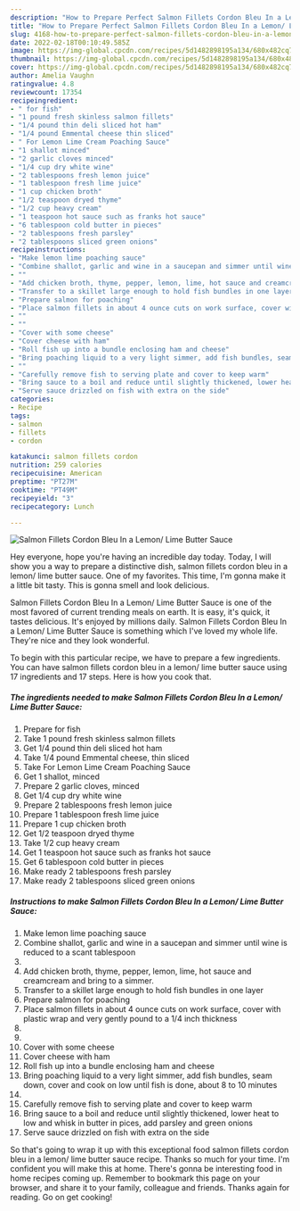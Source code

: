 ```yaml
---
description: "How to Prepare Perfect Salmon Fillets Cordon Bleu In a Lemon/ Lime Butter Sauce"
title: "How to Prepare Perfect Salmon Fillets Cordon Bleu In a Lemon/ Lime Butter Sauce"
slug: 4168-how-to-prepare-perfect-salmon-fillets-cordon-bleu-in-a-lemon-lime-butter-sauce
date: 2022-02-18T00:10:49.585Z
image: https://img-global.cpcdn.com/recipes/5d1482898195a134/680x482cq70/salmon-fillets-cordon-bleu-in-a-lemon-lime-butter-sauce-recipe-main-photo.jpg
thumbnail: https://img-global.cpcdn.com/recipes/5d1482898195a134/680x482cq70/salmon-fillets-cordon-bleu-in-a-lemon-lime-butter-sauce-recipe-main-photo.jpg
cover: https://img-global.cpcdn.com/recipes/5d1482898195a134/680x482cq70/salmon-fillets-cordon-bleu-in-a-lemon-lime-butter-sauce-recipe-main-photo.jpg
author: Amelia Vaughn
ratingvalue: 4.8
reviewcount: 17354
recipeingredient:
- " for fish"
- "1 pound fresh skinless salmon fillets"
- "1/4 pound thin deli sliced hot ham"
- "1/4 pound Emmental cheese thin sliced"
- " For Lemon Lime Cream Poaching Sauce"
- "1 shallot minced"
- "2 garlic cloves minced"
- "1/4 cup dry white wine"
- "2 tablespoons fresh lemon juice"
- "1 tablespoon fresh lime juice"
- "1 cup chicken broth"
- "1/2 teaspoon dryed thyme"
- "1/2 cup heavy cream"
- "1 teaspoon hot sauce such as franks hot sauce"
- "6 tablespoon cold butter in pieces"
- "2 tablespoons fresh parsley"
- "2 tablespoons sliced green onions"
recipeinstructions:
- "Make lemon lime poaching sauce"
- "Combine shallot, garlic and wine in a saucepan and simmer until wine is reduced to a scant tablespoon"
- ""
- "Add chicken broth, thyme, pepper, lemon, lime, hot sauce and creamcream and bring to a simmer."
- "Transfer to a skillet large enough to hold fish bundles in one layer"
- "Prepare salmon for poaching"
- "Place salmon fillets in about 4 ounce cuts on work surface, cover with plastic wrap and very gently pound to a 1/4 inch thickness"
- ""
- ""
- "Cover with some cheese"
- "Cover cheese with ham"
- "Roll fish up into a bundle enclosing ham and cheese"
- "Bring poaching liquid to a very light simmer, add fish bundles, seam down, cover and cook on low until fish is done, about 8 to 10 minutes"
- ""
- "Carefully remove fish to serving plate and cover to keep warm"
- "Bring sauce to a boil and reduce until slightly thickened, lower heat to low and whisk in butter in pices, add parsley and green onions"
- "Serve sauce drizzled on fish with extra on the side"
categories:
- Recipe
tags:
- salmon
- fillets
- cordon

katakunci: salmon fillets cordon 
nutrition: 259 calories
recipecuisine: American
preptime: "PT27M"
cooktime: "PT49M"
recipeyield: "3"
recipecategory: Lunch

---
```



![Salmon Fillets Cordon Bleu In a Lemon/ Lime Butter Sauce](https://img-global.cpcdn.com/recipes/5d1482898195a134/680x482cq70/salmon-fillets-cordon-bleu-in-a-lemon-lime-butter-sauce-recipe-main-photo.jpg)

Hey everyone, hope you're having an incredible day today. Today, I will show you a way to prepare a distinctive dish, salmon fillets cordon bleu in a lemon/ lime butter sauce. One of my favorites. This time, I'm gonna make it a little bit tasty. This is gonna smell and look delicious.

Salmon Fillets Cordon Bleu In a Lemon/ Lime Butter Sauce is one of the most favored of current trending meals on earth. It is easy, it's quick, it tastes delicious. It's enjoyed by millions daily. Salmon Fillets Cordon Bleu In a Lemon/ Lime Butter Sauce is something which I've loved my whole life. They're nice and they look wonderful.




To begin with this particular recipe, we have to prepare a few ingredients. You can have salmon fillets cordon bleu in a lemon/ lime butter sauce using 17 ingredients and 17 steps. Here is how you cook that.

<!--inarticleads1-->

##### The ingredients needed to make Salmon Fillets Cordon Bleu In a Lemon/ Lime Butter Sauce:

1. Prepare  for fish
1. Take 1 pound fresh skinless salmon fillets
1. Get 1/4 pound thin deli sliced hot ham
1. Take 1/4 pound Emmental cheese, thin sliced
1. Take  For Lemon Lime Cream Poaching Sauce
1. Get 1 shallot, minced
1. Prepare 2 garlic cloves, minced
1. Get 1/4 cup dry white wine
1. Prepare 2 tablespoons fresh lemon juice
1. Prepare 1 tablespoon fresh lime juice
1. Prepare 1 cup chicken broth
1. Get 1/2 teaspoon dryed thyme
1. Take 1/2 cup heavy cream
1. Get 1 teaspoon hot sauce such as franks hot sauce
1. Get 6 tablespoon cold butter in pieces
1. Make ready 2 tablespoons fresh parsley
1. Make ready 2 tablespoons sliced green onions




<!--inarticleads2-->

##### Instructions to make Salmon Fillets Cordon Bleu In a Lemon/ Lime Butter Sauce:

1. Make lemon lime poaching sauce
1. Combine shallot, garlic and wine in a saucepan and simmer until wine is reduced to a scant tablespoon
1. 
1. Add chicken broth, thyme, pepper, lemon, lime, hot sauce and creamcream and bring to a simmer.
1. Transfer to a skillet large enough to hold fish bundles in one layer
1. Prepare salmon for poaching
1. Place salmon fillets in about 4 ounce cuts on work surface, cover with plastic wrap and very gently pound to a 1/4 inch thickness
1. 
1. 
1. Cover with some cheese
1. Cover cheese with ham
1. Roll fish up into a bundle enclosing ham and cheese
1. Bring poaching liquid to a very light simmer, add fish bundles, seam down, cover and cook on low until fish is done, about 8 to 10 minutes
1. 
1. Carefully remove fish to serving plate and cover to keep warm
1. Bring sauce to a boil and reduce until slightly thickened, lower heat to low and whisk in butter in pices, add parsley and green onions
1. Serve sauce drizzled on fish with extra on the side




So that's going to wrap it up with this exceptional food salmon fillets cordon bleu in a lemon/ lime butter sauce recipe. Thanks so much for your time. I'm confident you will make this at home. There's gonna be interesting food in home recipes coming up. Remember to bookmark this page on your browser, and share it to your family, colleague and friends. Thanks again for reading. Go on get cooking!
